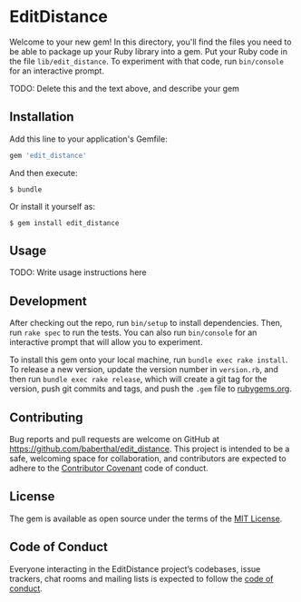 # EditDistance

Welcome to your new gem! In this directory, you'll find the files you need to be able to package up your Ruby library into a gem. Put your Ruby code in the file `lib/edit_distance`. To experiment with that code, run `bin/console` for an interactive prompt.

TODO: Delete this and the text above, and describe your gem

## Installation

Add this line to your application's Gemfile:

```ruby
gem 'edit_distance'
```

And then execute:

    $ bundle

Or install it yourself as:

    $ gem install edit_distance

## Usage

TODO: Write usage instructions here

## Development

After checking out the repo, run `bin/setup` to install dependencies. Then, run `rake spec` to run the tests. You can also run `bin/console` for an interactive prompt that will allow you to experiment.

To install this gem onto your local machine, run `bundle exec rake install`. To release a new version, update the version number in `version.rb`, and then run `bundle exec rake release`, which will create a git tag for the version, push git commits and tags, and push the `.gem` file to [rubygems.org](https://rubygems.org).

## Contributing

Bug reports and pull requests are welcome on GitHub at https://github.com/baberthal/edit_distance. This project is intended to be a safe, welcoming space for collaboration, and contributors are expected to adhere to the [Contributor Covenant](http://contributor-covenant.org) code of conduct.

## License

The gem is available as open source under the terms of the [MIT License](https://opensource.org/licenses/MIT).

## Code of Conduct

Everyone interacting in the EditDistance project’s codebases, issue trackers, chat rooms and mailing lists is expected to follow the [code of conduct](https://github.com/baberthal/edit_distance/blob/master/CODE_OF_CONDUCT.md).
